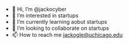 - 👋 Hi, I’m @jackocyber
- 👀 I’m interested in startups
- 🌱 I’m currently learning aobut startups
- 💞️ I’m looking to collaborate on startups
- 📫 How to reach me jackogle@uchicago.edu

<!---
jackocyber/jackocyber is a ✨ special ✨ repository because its `README.md` (this file) appears on your GitHub profile.
You can click the Preview link to take a look at your changes.
--->

